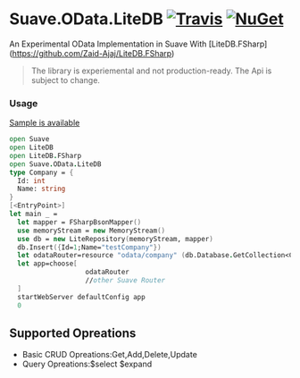 # Suave.OData.LiteDB [![Travis](https://img.shields.io/travis/humhei/Suave.OData.LiteDB.svg)](https://travis-ci.org/humhei/Suave.OData.LiteDB) [![NuGet](https://img.shields.io/nuget/v/Suave.OData.LiteDB.svg?colorB=Green)](https://www.nuget.org/packages/Suave.OData.LiteDB/)
An Experimental OData Implementation in Suave With [LiteDB.FSharp]
(https://github.com/Zaid-Ajaj/LiteDB.FSharp)
> The library is experiemental and not production-ready. The Api is subject to change.
### Usage
  [Sample is available](https://github.com/humhei/Suave.OData.LiteDB.Samples)

  ```fsharp
  open Suave
  open LiteDB
  open LiteDB.FSharp
  open Suave.OData.LiteDB
  type Company = {
    Id: int
    Name: string
}
  [<EntryPoint>]
  let main _ =
    let mapper = FSharpBsonMapper()
    use memoryStream = new MemoryStream()
    use db = new LiteRepository(memoryStream, mapper)    
    db.Insert({Id=1;Name="testCompany"})
    let odataRouter=resource "odata/company" (db.Database.GetCollection<Company>()) |> OData.CRUD
    let app=choose[
                     odataRouter
                     //other Suave Router
    ]
    startWebServer defaultConfig app
    0 
  ```
## Supported Opreations
* Basic CRUD Opreations:Get,Add,Delete,Update
* Query Opreations:$select $expand

